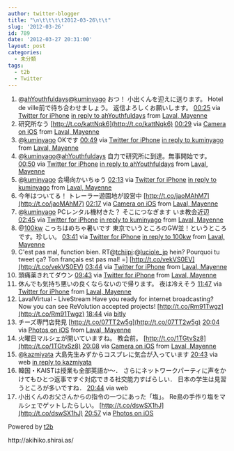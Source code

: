 ```yaml
---
author: twitter-blogger
title: "\n\t\t\t\t2012-03-26\t\t"
slug: '2012-03-26'
id: 789
date: '2012-03-27 20:31:00'
layout: post
categories:
  - 未分類
tags:
  - t2b
  - Twitter
---
```


<div xmlns:georss="http://www.georss.org/georss">

1.  <span><span>@[ahYouthfuldays](http://twitter.com/ahYouthfuldays "ahYouthfuldays")@[kuminyago](http://twitter.com/kuminyago "kuminyago") おつ！ 小出くんを迎えに送ります。 Hotel de ville前で待ち合わせましょう。 返信よろしくお願いします。</span> <span>[<span>00:25</span>](http://twitter.com/o_ob/status/184239567069655040) <span>via [Twitter for iPhone](http://twitter.com/#!/download/iphone)</span> [in reply to ahYouthfuldays](http://twitter.com/ahYouthfuldays/status/184236895683883008) from [Laval, Mayenne<span></span>](http://maps.google.com/maps?q=48.07498797,-0.77144690)</span></span>
2.  <span><span>研究所なう [http://t.co/kattNqk6](http://t.co/kattNqk6)</span> <span>[<span>00:29</span>](http://twitter.com/o_ob/status/184240725112791042) <span>via [Camera on iOS](http://www.apple.com)</span> from [Laval, Mayenne<span></span>](http://maps.google.com/maps?q=48.077879,-0.771636)</span></span>
3.  <span><span>@[kuminyago](http://twitter.com/kuminyago "kuminyago") OKです</span> <span>[<span>00:49</span>](http://twitter.com/o_ob/status/184245721741017089) <span>via [Twitter for iPhone](http://twitter.com/#!/download/iphone)</span> [in reply to kuminyago](http://twitter.com/kuminyago/status/184245629936087041) from [Laval, Mayenne<span></span>](http://maps.google.com/maps?q=48.07794783,-0.77225332)</span></span>
4.  <span><span>@[kuminyago](http://twitter.com/kuminyago "kuminyago")@[ahYouthfuldays](http://twitter.com/ahYouthfuldays "ahYouthfuldays") 自力で研究所に到達。無事開始です。</span> <span>[<span>00:50</span>](http://twitter.com/o_ob/status/184245955271475200) <span>via [Twitter for iPhone](http://twitter.com/#!/download/iphone)</span> [in reply to ahYouthfuldays](http://twitter.com/ahYouthfuldays/status/184236895683883008) from [Laval, Mayenne<span></span>](http://maps.google.com/maps?q=48.07783535,-0.77213204)</span></span>
5.  <span><span>@[kuminyago](http://twitter.com/kuminyago "kuminyago") 会場向かいちゅう</span> <span>[<span>02:13</span>](http://twitter.com/o_ob/status/184266831111004160) <span>via [Twitter for iPhone](http://twitter.com/#!/download/iphone)</span> [in reply to kuminyago](http://twitter.com/kuminyago/status/184253354162126848) from [Laval, Mayenne<span></span>](http://maps.google.com/maps?q=48.07609170,-0.77154555)</span></span>
6.  <span><span>今年はついてる！ トレーラー遊園地が設営中 [http://t.co/jaoMAhM7](http://t.co/jaoMAhM7)</span> <span>[<span>02:17</span>](http://twitter.com/o_ob/status/184267837077078016) <span>via [Camera on iOS](http://www.apple.com)</span> from [Laval, Mayenne<span></span>](http://maps.google.com/maps?q=48.073541,-0.772480)</span></span>
7.  <span><span>@[kuminyago](http://twitter.com/kuminyago "kuminyago") PCレンタル機材きた？ そこにつなぎます いま教会近辺</span> <span>[<span>02:45</span>](http://twitter.com/o_ob/status/184274808576540672) <span>via [Twitter for iPhone](http://twitter.com/#!/download/iphone)</span> [in reply to kuminyago](http://twitter.com/kuminyago/status/184271454278393857) from [Laval, Mayenne<span></span>](http://maps.google.com/maps?q=48.06920915,-0.77278591)</span></span>
8.  <span><span>@[100kw](http://twitter.com/100kw "100kw") こっちはめちゃ暑いです 東京でいうところのGW並！というところです。珍しい。</span> <span>[<span>03:41</span>](http://twitter.com/o_ob/status/184289061882703872) <span>via [Twitter for iPhone](http://twitter.com/#!/download/iphone)</span> [in reply to 100kw](http://twitter.com/100kw/status/184272387863355392) from [Laval, Mayenne<span></span>](http://maps.google.com/maps?q=48.06499464,-0.77179840)</span></span>
9.  <span><span>C'est pas mal, function bien. RT@[tchiipi](http://twitter.com/tchiipi "tchiipi"):@[luciole_jp](http://twitter.com/luciole_jp "luciole_jp") hein? Pourquoi tu tweet ça? Ton français est pas mal! =] [http://t.co/vekVS0EV](http://t.co/vekVS0EV)</span> <span>[<span>03:44</span>](http://twitter.com/o_ob/status/184289732342190081) <span>via [Twitter for iPhone](http://twitter.com/#!/download/iphone)</span> from [Laval, Mayenne<span></span>](http://maps.google.com/maps?q=48.06498773,-0.77182804)</span></span>
10.  <span><span>頭痛薬きれてダウン</span> <span>[<span>09:43</span>](http://twitter.com/o_ob/status/184380118850994179) <span>via [Twitter for iPhone](http://twitter.com/#!/download/iphone)</span> from [Laval, Mayenne<span></span>](http://maps.google.com/maps?q=48.06489753,-0.77193356)</span></span>
11.  <span><span>休んでも気持ち悪いの良くならないので帰ります。 夜は冷えそう</span> <span>[<span>11:47</span>](http://twitter.com/o_ob/status/184411381087473664) <span>via [Twitter for iPhone](http://twitter.com/#!/download/iphone)</span> from [Laval, Mayenne<span></span>](http://maps.google.com/maps?q=48.06521949,-0.77152619)</span></span>
12.  <span><span>LavalVirtual - LiveStream Have you ready for internet broadcasting? Now you can see ReVolution accepted projects! [http://t.co/Rm91Twgz](http://t.co/Rm91Twgz)</span> <span>[<span>18:44</span>](http://twitter.com/o_ob/status/184516201924411392) <span>via [bitly](http://bit.ly)</span></span></span>
13.  <span><span>チーズ専門店発見 [http://t.co/07TT2w5g](http://t.co/07TT2w5g)</span> <span>[<span>20:04</span>](http://twitter.com/o_ob/status/184536265721524224) <span>via [Photos on iOS](http://www.apple.com)</span> from [Laval, Mayenne<span></span>](http://maps.google.com/maps?q=48.069991,-0.773326)</span></span>
14.  <span><span>火曜日マルシェが開いていますね。 教会前。 [http://t.co/1TGtvSz8](http://t.co/1TGtvSz8)</span> <span>[<span>20:08</span>](http://twitter.com/o_ob/status/184537381486071808) <span>via [Camera on iOS](http://www.apple.com)</span> from [Laval, Mayenne<span></span>](http://maps.google.com/maps?q=48.068014,-0.773124)</span></span>
15.  <span><span>@[kazmiyata](http://twitter.com/kazmiyata "kazmiyata") 大島先生みずからコスプレに気合が入っています</span> <span>[<span>20:43</span>](http://twitter.com/o_ob/status/184546135053041664) <span>via web</span> [in reply to kazmiyata](http://twitter.com/kazmiyata/status/184297280948547585)</span></span>
16.  <span><span>韓国・KAISTは授業も全部英語か～． さらにネットワークパーティに声をかけてもひとつ返事ですぐ対応できる社交能力すばらしい． 日本の学生は見習うところが多いですね．</span> <span>[<span>20:44</span>](http://twitter.com/o_ob/status/184546506592886784) <span>via web</span></span></span>
17.  <span><span>小出くんのお父さんからの指令の一つにあった「塩」。 Re島の手作り塩をマルシェでゲットしたらしい。 [http://t.co/dswSX1hJ](http://t.co/dswSX1hJ)</span> <span>[<span>20:57</span>](http://twitter.com/o_ob/status/184549576970215424) <span>via [Photos on iOS](http://www.apple.com)</span></span></span>

</div>

Powered by [t2b](http://t2b.utilz.jp/)

<div>http://akihiko.shirai.as/</div>